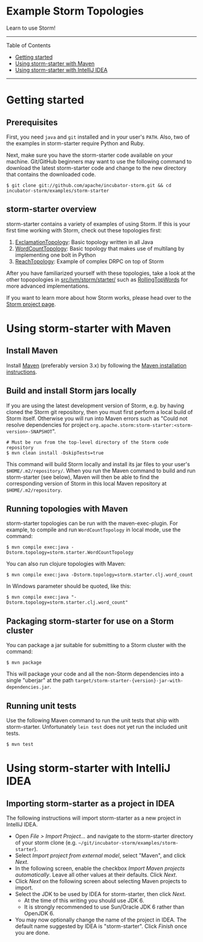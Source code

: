 
# Example Storm Topologies

Learn to use Storm!

---

Table of Contents

* <a href="#getting-started">Getting started</a>
* <a href="#maven">Using storm-starter with Maven</a>
* <a href="#intellij-idea">Using storm-starter with IntelliJ IDEA</a>

---


<a name="getting-started"></a>

# Getting started

## Prerequisites

First, you need `java` and `git` installed and in your user's `PATH`.  Also, two of the examples in storm-starter
require Python and Ruby.

Next, make sure you have the storm-starter code available on your machine.  Git/GitHub beginners may want to use the
following command to download the latest storm-starter code and change to the new directory that contains the downloaded
code.

    $ git clone git://github.com/apache/incubator-storm.git && cd incubator-storm/examples/storm-starter


## storm-starter overview


storm-starter contains a variety of examples of using Storm.  If this is your first time working with Storm, check out
these topologies first:

1. [ExclamationTopology](src/jvm/storm/starter/ExclamationTopology.java):  Basic topology written in all Java
2. [WordCountTopology](src/jvm/storm/starter/WordCountTopology.java):  Basic topology that makes use of multilang by
   implementing one bolt in Python
3. [ReachTopology](src/jvm/storm/starter/ReachTopology.java): Example of complex DRPC on top of Storm

After you have familiarized yourself with these topologies, take a look at the other topopologies in
[src/jvm/storm/starter/](src/jvm/storm/starter/) such as [RollingTopWords](src/jvm/storm/starter/RollingTopWords.java)
for more advanced implementations.

If you want to learn more about how Storm works, please head over to the
[Storm project page](http://storm.incubator.apache.org).


<a name="maven"></a>

# Using storm-starter with Maven

## Install Maven

Install [Maven](http://maven.apache.org/) (preferably version 3.x) by following
the [Maven installation instructions](http://maven.apache.org/download.cgi).


## Build and install Storm jars locally

If you are using the latest development version of Storm, e.g. by having cloned the Storm git repository,
then you must first perform a local build of Storm itself.  Otherwise you will run into Maven errors such as
"Could not resolve dependencies for project `org.apache.storm:storm-starter:<storm-version>-SNAPSHOT`".

    # Must be run from the top-level directory of the Storm code repository
    $ mvn clean install -DskipTests=true

This command will build Storm locally and install its jar files to your user's `$HOME/.m2/repository/`.  When you run
the Maven command to build and run storm-starter (see below), Maven will then be able to find the corresponding version
of Storm in this local Maven repository at `$HOME/.m2/repository`.


## Running topologies with Maven

storm-starter topologies can be run with the maven-exec-plugin. For example, to
compile and run `WordCountTopology` in local mode, use the command:

    $ mvn compile exec:java -Dstorm.topology=storm.starter.WordCountTopology

You can also run clojure topologies with Maven:

    $ mvn compile exec:java -Dstorm.topology=storm.starter.clj.word_count

In Windows parameter should be quoted, like this:

    $ mvn compile exec:java "-Dstorm.topology=storm.starter.clj.word_count"

## Packaging storm-starter for use on a Storm cluster

You can package a jar suitable for submitting to a Storm cluster with the command:

    $ mvn package

This will package your code and all the non-Storm dependencies into a single "uberjar" at the path
`target/storm-starter-{version}-jar-with-dependencies.jar`.


## Running unit tests

Use the following Maven command to run the unit tests that ship with storm-starter.  Unfortunately `lein test` does not
yet run the included unit tests.

    $ mvn test


<a name="intellij-idea"></a>

# Using storm-starter with IntelliJ IDEA

## Importing storm-starter as a project in IDEA

The following instructions will import storm-starter as a new project in IntelliJ IDEA.


* Open _File > Import Project..._ and navigate to the storm-starter directory of your storm clone (e.g.
  `~/git/incubator-storm/examples/storm-starter`).
* Select _Import project from external model_, select "Maven", and click _Next_.
* In the following screen, enable the checkbox _Import Maven projects automatically_.  Leave all other values at their
  defaults.  Click _Next_.
* Click _Next_ on the following screen about selecting Maven projects to import.
* Select the JDK to be used by IDEA for storm-starter, then click _Next_.
    * At the time of this writing you should use JDK 6.
    * It is strongly recommended to use Sun/Oracle JDK 6 rather than OpenJDK 6.
* You may now optionally change the name of the project in IDEA.  The default name suggested by IDEA is "storm-starter".
  Click _Finish_ once you are done.
